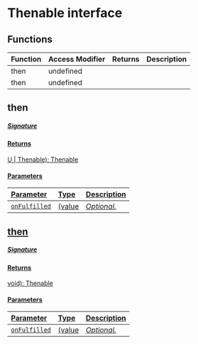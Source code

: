 # Thenable<R> interface














## Functions

| Function	   | Access Modifier | Returns	| Description|
|:-------------|:----|:-------|:-----------|
|then<U>      | undefined | |  |
|then<U>      | undefined | |  |


## then<U>



##### Signature

#### Returns
U | Thenable<U>): Thenable<U>

#### Parameters


| Parameter	   | Type    | Description |
|:-------------|:---------------|:------------|
| `onFulfilled`    | (value | _Optional._ |


## then<U>



##### Signature

#### Returns
void): Thenable<U>

#### Parameters


| Parameter	   | Type    | Description |
|:-------------|:---------------|:------------|
| `onFulfilled`    | (value | _Optional._ |

